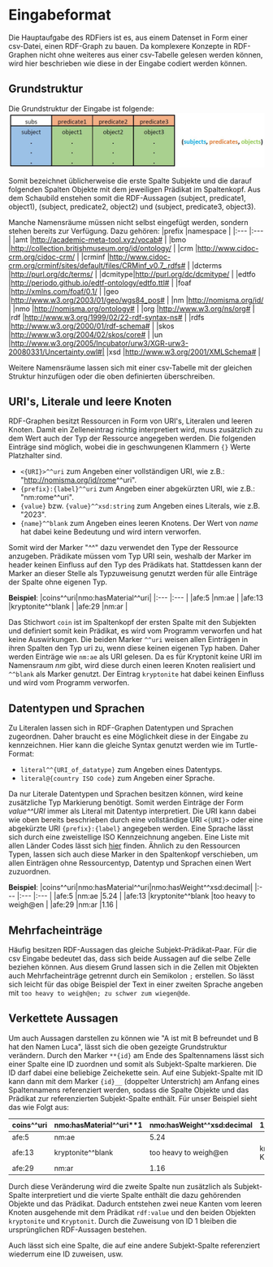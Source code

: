 Eingabeformat
=============
Die Hauptaufgabe des RDFiers ist es, aus einem Datenset in Form einer csv-Datei, einen RDF-Graph zu bauen. Da komplexere Konzepte in RDF-Graphen nicht ohne weiteres aus einer csv-Tabelle gelesen werden können, wird hier beschrieben wie diese in der Eingabe codiert werden können.

Grundstruktur
-------------
Die Grundstruktur der Eingabe ist folgende:
<img src="basic_structure.JPG" alt="basic_structure" width="1000"/>

Somit bezeichnet üblicherweise die erste Spalte Subjekte und die darauf folgenden Spalten Objekte mit dem jeweiligen Prädikat im Spaltenkopf. Aus dem Schaubild enstehen somit die RDF-Aussagen (subject, predicate1, object1), (subject, predicate2, object2) und (subject, predicate3, object3).

Manche Namensräume müssen nicht selbst eingefügt werden, sondern stehen bereits zur Verfügung. Dazu gehören:
|prefix  |namespace                                                               |
|:---    |:---                                                                    |
|amt     |http://academic-meta-tool.xyz/vocab#                                    |
|bmo     |http://collection.britishmuseum.org/id/ontology/                        |
|crm     |http://www.cidoc-crm.org/cidoc-crm/                                     |
|crminf  |http://www.cidoc-crm.org/crminf/sites/default/files/CRMinf_v0.7_.rdfs#  |
|dcterms |http://purl.org/dc/terms/                                               |
|dcmitype|http://purl.org/dc/dcmitype/                                            |
|edtfo   |http://periodo.github.io/edtf-ontology/edtfo.ttl#                       |
|foaf    |http://xmlns.com/foaf/0.1/                                              |
|geo     |http://www.w3.org/2003/01/geo/wgs84_pos#                                |
|nm      |http://nomisma.org/id/                                                  |
|nmo     |http://nomisma.org/ontology#                                            |
|org     |http://www.w3.org/ns/org#                                               |
|rdf     |http://www.w3.org/1999/02/22-rdf-syntax-ns#                             |
|rdfs    |http://www.w3.org/2000/01/rdf-schema#                                   |
|skos    |http://www.w3.org/2004/02/skos/core#                                    |
|un      |http://www.w3.org/2005/Incubator/urw3/XGR-urw3-20080331/Uncertainty.owl#|
|xsd     |http://www.w3.org/2001/XMLSchema#                                       |

Weitere Namensräume lassen sich mit einer csv-Tabelle mit der gleichen Struktur hinzufügen oder die oben definierten überschreiben.

URI's, Literale und leere Knoten
--------------------------------
RDF-Graphen besitzt Ressourcen in Form von URI's, Literalen und leeren Knoten. Damit ein Zelleneintrag richtig interpretiert wird, muss zusätzlich zu dem Wert auch der Typ der Ressource angegeben werden. Die folgenden Einträge sind möglich, wobei die in geschwungenen Klammern `{}` Werte Platzhalter sind.
 * `<{URI}>^^uri` zum Angeben einer vollständigen URI, wie z.B.: "<http://nomisma.org/id/rome>^^uri".
 * `{prefix}:{label}^^uri` zum Angeben einer abgekürzten URI, wie z.B.: "nm:rome^^uri".
 * `{value}` bzw. `{value}^^xsd:string` zum Angeben eines Literals, wie z.B. "2023".
 * `{name}^^blank` zum Angeben eines leeren Knotens. Der Wert von *name* hat dabei keine Bedeutung und wird intern verworfen.

Somit wird der Marker "^^" dazu verwendet den Type der Ressource anzugeben. Prädikate müssen vom Typ URI sein, weshalb der Marker im header keinen Einfluss auf den Typ des Prädikats hat. Stattdessen kann der Marker an dieser Stelle als Typzuweisung genutzt werden für alle Einträge der Spalte ohne eigenen Typ.

**Beispiel**:
|coins^^uri|nmo:hasMaterial^^uri|
|:---      |:---                |
|afe:5     |nm:ae               |
|afe:13    |kryptonite^^blank   |
|afe:29    |nm:ar               |

Das Stichwort `coin` ist im Spaltenkopf der ersten Spalte mit den Subjekten und definiert somit kein Prädikat, es wird vom Programm verworfen und hat keine Auswirkungen.
Die beiden Marker `^^uri` weisen allen Einträgen in ihren Spalten den Typ uri zu, wenn diese keinen eigenen Typ haben. Daher werden Einträge wie `nm:ae` als URI gelesen.
Da es für Kryptonit keine URI im Namensraum *nm* gibt, wird diese durch einen leeren Knoten realisiert und `^^blank` als Marker genutzt. Der Eintrag `kryptonite` hat dabei keinen Einfluss und wird vom Programm verworfen.


Datentypen und Sprachen
-----------------------
Zu Literalen lassen sich in RDF-Graphen Datentypen und Sprachen zugeordnen. Daher braucht es eine Möglichkeit diese in der Eingabe zu kennzeichnen.
Hier kann die gleiche Syntax genutzt werden wie im Turtle-Format:
 * `literal^^{URI_of_datatype}` zum Angeben eines Datentyps.
 * `literal@{country ISO code}` zum Angeben einer Sprache.

Da nur Literale Datentypen und Sprachen besitzen können, wird keine zusätzliche Typ Markierung benötigt. Somit werden Einträge der Form *value^^URI* immer als Literal mit Datentyp interpretiert. Die URI kann dabei wie oben bereits beschrieben durch eine vollständige URI `<{URI}>` oder eine abgekürzte URI `{prefix}:{label}` angegeben werden.
Eine Sprache lässt sich durch eine zweistellige ISO Kennzeichnung angeben. Eine Liste mit allen Länder Codes lässt sich [hier](https://en.wikipedia.org/wiki/ISO_3166-1#Current_codes) finden.
Ähnlich zu den Ressourcen Typen, lassen sich auch diese Marker in den Spaltenkopf verschieben, um allen Einträgen ohne Ressourcentyp, Datentyp und Sprachen einen Wert zuzuordnen.

**Beispiel**:
|coins^^uri|nmo:hasMaterial^^uri|nmo:hasWeight^^xsd:decimal|
|:---      |:---                |:---                      |
|afe:5     |nm:ae               |5.24                      |
|afe:13    |kryptonite^^blank   |too heavy to weigh@en     |
|afe:29    |nm:ar               |1.16                      |


Mehrfacheinträge
----------------
Häufig besitzen RDF-Aussagen das gleiche Subjekt-Prädikat-Paar. Für die csv Eingabe bedeutet das, dass sich beide Aussagen auf die selbe Zelle beziehen können.
Aus diesem Grund lassen sich in die Zellen mit Objekten auch Mehrfacheinträge getrennt durch ein Semikolon `;` erstellen. So lässt sich leicht für das obige Beispiel der Text in einer zweiten Sprache angeben mit `too heavy to weigh@en; zu schwer zum wiegen@de`.

Verkettete Aussagen
-------------------
Um auch Aussagen darstellen zu können wie "A ist mit B befreundet und B hat den Namen Luca", lässt sich die oben gezeigte Grundstruktur verändern.
Durch den Marker `**{id}` am Ende des Spaltennamens lässt sich einer Spalte eine ID zuordnen und somit als Subjekt-Spalte markieren.
Die ID darf dabei eine beliebige Zeichekette sein.
Auf eine Subjekt-Spalte mit ID kann dann mit dem Marker `{id}__` (doppelter Unterstrich) am Anfang eines Spaltennamens referenziert werden, sodass die Spalte Objekte und das Prädikat zur referenzierten Subjekt-Spalte enthält. Für unser Beispiel sieht das wie Folgt aus:

|coins^^uri|nmo:hasMaterial^^uri**1|nmo:hasWeight^^xsd:decimal|1__rdf:value               |
|:---      |:---                   |:---                      |:---                       |
|afe:5     |nm:ae                  |5.24                      |                           |
|afe:13    |kryptonite^^blank      |too heavy to weigh@en     |kryptonite@en; Kryptonit@de|
|afe:29    |nm:ar                  |1.16                      |                           |

Durch diese Veränderung wird die zweite Spalte nun zusätzlich als Subjekt-Spalte interpretiert und die vierte Spalte enthält die dazu gehörenden Objekte und das Prädikat. Dadurch entstehen zwei neue Kanten vom leeren Knoten ausgehende mit dem Prädikat `rdf:value` und den beiden Objekten `kryptonite` und `Kryptonit`.
Durch die Zuweisung von ID 1 bleiben die ursprünglichen RDF-Aussagen bestehen.

Auch lässt sich eine Spalte, die auf eine andere Subjekt-Spalte referenziert wiederrum eine ID zuweisen, usw.